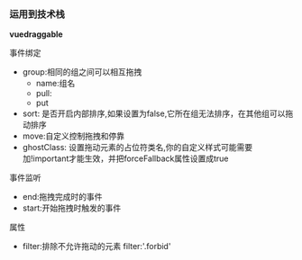### 运用到技术栈

**vuedraggable**

事件绑定

- group:相同的组之间可以相互拖拽  
  - name:组名
  - pull:
  - put
- sort: 是否开启内部排序,如果设置为false,它所在组无法排序，在其他组可以拖动排序
- move:自定义控制拖拽和停靠
- ghostClass: 设置拖动元素的占位符类名,你的自定义样式可能需要加!important才能生效，并把forceFallback属性设置成true

事件监听

- end:拖拽完成时的事件
- start:开始拖拽时触发的事件

属性

- filter:排除不允许拖动的元素  filter:'.forbid'

